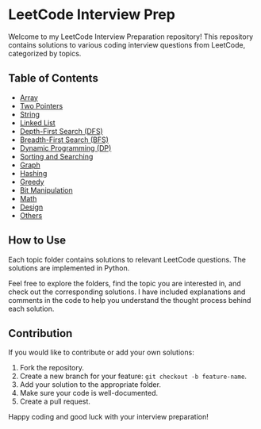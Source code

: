 # LeetCode Interview Prep

Welcome to my LeetCode Interview Preparation repository! This repository contains solutions to various coding interview questions from LeetCode, categorized by topics.

## Table of Contents

- [Array](./Arrays)
- [Two Pointers](./Two%20Pointers)
- [String](./Strings)
- [Linked List](./Linked%20List)
- [Depth-First Search (DFS)](./DFS)
- [Breadth-First Search (BFS)](./bfs)
- [Dynamic Programming (DP)](./DP)
- [Sorting and Searching](./Sort-Search)
- [Graph](./Graphs)
- [Hashing](./Hashing)
- [Greedy](./Greedy)
- [Bit Manipulation](./Bit-Manipulation)
- [Math](./Math)
- [Design](./Design)
- [Others](./Others)

## How to Use

Each topic folder contains solutions to relevant LeetCode questions. The solutions are implemented in Python.

Feel free to explore the folders, find the topic you are interested in, and check out the corresponding solutions. I have included explanations and comments in the code to help you understand the thought process behind each solution.

## Contribution

If you would like to contribute or add your own solutions:

1. Fork the repository.
2. Create a new branch for your feature: `git checkout -b feature-name`.
3. Add your solution to the appropriate folder.
4. Make sure your code is well-documented.
5. Create a pull request.

Happy coding and good luck with your interview preparation!
